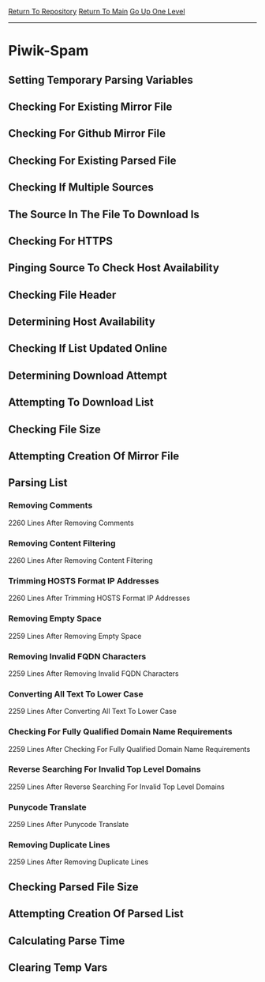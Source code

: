 [Return To Repository](https://github.com/DigitalWarrior/piholeparser/)
[Return To Main](https://github.com/DigitalWarrior/piholeparser/blob/master/RecentRunLogs/Mainlog.md)
[Go Up One Level](https://github.com/DigitalWarrior/piholeparser/blob/master/RecentRunLogs/TopLevelScripts/30-Processing-External-Blacklists.md)
____________________________________
# Piwik-Spam
## Setting Temporary Parsing Variables
## Checking For Existing Mirror File
## Checking For Github Mirror File
## Checking For Existing Parsed File
## Checking If Multiple Sources
## The Source In The File To Download Is
## Checking For HTTPS
## Pinging Source To Check Host Availability
## Checking File Header
## Determining Host Availability
## Checking If List Updated Online
## Determining Download Attempt
## Attempting To Download List
## Checking File Size
## Attempting Creation Of Mirror File
## Parsing List
### Removing Comments
2260 Lines After Removing Comments
### Removing Content Filtering
2260 Lines After Removing Content Filtering
### Trimming HOSTS Format IP Addresses
2260 Lines After Trimming HOSTS Format IP Addresses
### Removing Empty Space
2259 Lines After Removing Empty Space
### Removing Invalid FQDN Characters
2259 Lines After Removing Invalid FQDN Characters
### Converting All Text To Lower Case
2259 Lines After Converting All Text To Lower Case
### Checking For Fully Qualified Domain Name Requirements
2259 Lines After Checking For Fully Qualified Domain Name Requirements
### Reverse Searching For Invalid Top Level Domains
2259 Lines After Reverse Searching For Invalid Top Level Domains
### Punycode Translate
2259 Lines After Punycode Translate
### Removing Duplicate Lines
2259 Lines After Removing Duplicate Lines
## Checking Parsed File Size
## Attempting Creation Of Parsed List
## Calculating Parse Time
## Clearing Temp Vars
